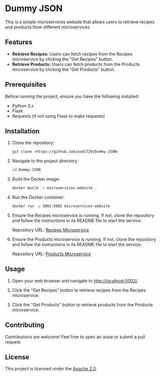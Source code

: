 # Dummy JSON

This is a simple microservices website that allows users to retrieve recipes and products from different microservices.

## Features

- **Retrieve Recipes:** Users can fetch recipes from the Recipes microservice by clicking the "Get Recipes" button.
- **Retrieve Products:** Users can fetch products from the Products microservice by clicking the "Get Products" button.

## Prerequisites

Before running the project, ensure you have the following installed:

- Python 3.x
- Flask
- Requests (if not using Flask to make requests)

## Installation

1. Clone the repository:

   ```bash
   git clone <https://github.com/avd1729/Dummy-JSON>
   ```

2. Navigate to the project directory:

   ```bash
   cd Dummy-JSON
   ```

3. Build the Docker image:

   ```bash
   docker build -t microservices-website .
   ```

4. Run the Docker container:

   ```bash
   docker run -p 5002:5002 microservices-website
   ```
5. Ensure the Recipes microservice is running. If not, clone the repository and follow the instructions in its README file to start the service.

   Repository URL: [Recipes Microservice](https://github.com/avd1729/Recipe-Microservice)

6. Ensure the Products microservice is running. If not, clone the repository and follow the instructions in its README file to start the service.

   Repository URL: [Products Microservice](https://github.com/avd1729/Product-Microservice)

## Usage

1. Open your web browser and navigate to [http://localhost:5002/](http://localhost:5002/).

2. Click the "Get Recipes" button to retrieve recipes from the Recipes microservice.

3. Click the "Get Products" button to retrieve products from the Products microservice.

## Contributing

Contributions are welcome! Feel free to open an issue or submit a pull request.

## License

This project is licensed under the [Apache 2.0](LICENSE).

